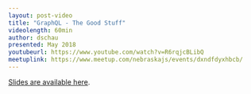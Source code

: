 ```yaml
---
layout: post-video
title: "GraphQL - The Good Stuff"
videolength: 60min
author: dschau
presented: May 2018
youtubeurl: https://www.youtube.com/watch?v=R6rqjcBLibQ
meetuplink: https://www.meetup.com/nebraskajs/events/dxndfdyxhbcb/
---
```


[Slides are available here](https://graphql.dustinschau.com).
